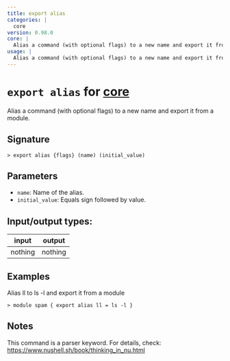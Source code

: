 ```yaml
---
title: export alias
categories: |
  core
version: 0.98.0
core: |
  Alias a command (with optional flags) to a new name and export it from a module.
usage: |
  Alias a command (with optional flags) to a new name and export it from a module.
---
```

<!-- This file is automatically generated. Please edit the command in https://github.com/nushell/nushell instead. -->

# `export alias` for [core](/commands/categories/core.md)

<div class='command-title'>Alias a command (with optional flags) to a new name and export it from a module.</div>

## Signature

```> export alias {flags} (name) (initial_value)```

## Parameters

 -  `name`: Name of the alias.
 -  `initial_value`: Equals sign followed by value.


## Input/output types:

| input   | output  |
| ------- | ------- |
| nothing | nothing |

## Examples

Alias ll to ls -l and export it from a module
```nu
> module spam { export alias ll = ls -l }

```

## Notes
This command is a parser keyword. For details, check:
  https://www.nushell.sh/book/thinking_in_nu.html